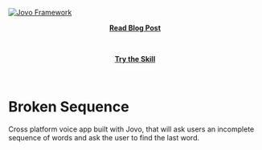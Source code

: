 [![Jovo Framework](https://www.jovo.tech/img/github-logo.png)](https://www.cedextech.com/blog/jovo-voice-apps)

<p align="center">
<a href="https://www.cedextech.com/blog/jovo-voice-apps"><strong>Read Blog Post</strong></a></p>
<br/>
<p align="center">
<a href="https://www.amazon.co.uk/dp/B07MJPW1WK"><strong>Try the Skill</strong></a></p>
<br/>

# Broken Sequence

Cross platform voice app built with Jovo, that will ask users an incomplete sequence of words and ask the user to find the last word.
